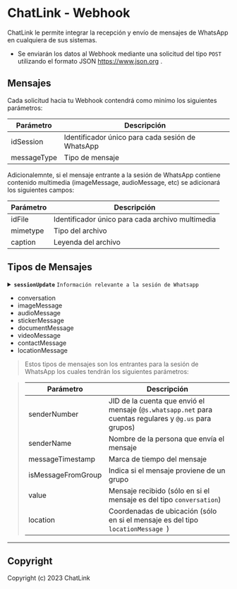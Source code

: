 # ChatLink - Webhook

ChatLink le permite integrar la recepción y envío de mensajes de WhatsApp en cualquiera de sus sistemas.
- Se enviarán los datos al Webhook mediante una solicitud del tipo `POST` utilizando el formato JSON https://www.json.org .

## Mensajes

Cada solicitud hacia tu Webhook contendrá como minímo los siguientes parámetros:

| Parámetro  | Descripción  |
|----------|----------|
| idSession    | Identificador único para cada sesión de WhatsApp    |
| messageType    | Tipo de mensaje    |

Adicionalemnte, si el mensaje entrante a la sesión de WhatsApp contiene contenido multimedia (imageMessage, audioMessage, etc) se adicionará los siguientes campos:

| Parámetro  | Descripción  |
|----------|----------|
| idFile    | Identificador único para cada archivo multimedia    |
| mimetype    | Tipo del archivo    |
| caption    | Leyenda del archivo    |

## Tipos de Mensajes

<details>
	<summary>
		<code><b>sessionUpdate</b></code> <code>Información relevante a la sesión de Whatsapp</code>
	</summary>

> Este tipo de mensaje se emite cuanto sucede un evento relativo a la sesión y va acompañado del parametro `action` el cual puede contener los siguientes valores:

> | Acción  | Descripción  |
> |----------|----------|
> | connected    | Sesión conectada satisfactoriamente a los servidores de WhatsApp   |
> | loggedOut    | Sesión terminada    |
> | newQR    | Nuevo QR para la sesión    |
> | started    | Sesión iniciada    |
> | stopped    | Sesión parada    |
> | destroyed    | Sesión destruída/eliminada    |



</details>

- conversation
- imageMessage
- audioMessage
- stickerMessage
- documentMessage
- videoMessage
- contactMessage
- locationMessage
> Estos tipos de mensajes son los entrantes para la sesión de WhatsApp los cuales tendrán los siguientes parámetros:

> | Parámetro  | Descripción  |
> |----------|----------|
> | senderNumber    | JID de la cuenta que envió el mensaje (`@s.whatsapp.net` para cuentas regulares y `@g.us` para grupos)    |
> | senderName    | Nombre de la persona que envía el mensaje    |
> | messageTimestamp    | Marca de tiempo del mensaje   |
> | isMessageFromGroup    | Indica si el mensaje proviene de un grupo    |
> | value    | Mensaje recibido (sólo en si el mensaje es del tipo `conversation`)    |
> | location    | Coordenadas de ubicación (sólo en si el mensaje es del tipo `locationMessage `)    |

------------------------------------------------------------------------------------------


## Copyright

Copyright (c) 2023 ChatLink